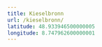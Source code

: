 ```yaml
---
title: Kieselbronn
url: /kieselbronn/
latitude: 48.933946500000005
longitude: 8.747962600000001
---
```

